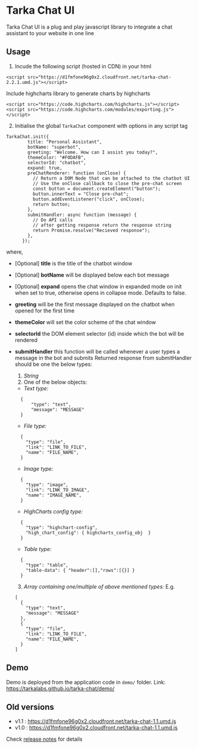 # Tarka Chat UI

Tarka Chat UI is a plug and play javascript library to integrate a chat assistant to your website in one line


## Usage

1. Incude the following script (hosted in CDN) in your html

 ```
 <script src="https://d1fmfone96g0x2.cloudfront.net/tarka-chat-2.2.1.umd.js"></script>
 ```
  Include highcharts library to generate charts by highcharts
  ```
  <script src="https://code.highcharts.com/highcharts.js"></script>
  <script src="https://code.highcharts.com/modules/exporting.js"></script>
  ```


2. Initialise the global `TarkaChat` component with options in any script tag

```
TarkaChat.init({
        title: "Personal Assistant",
        botName: "superbot",
        greeting: "Welcome. How can I assist you today?",
        themeColor: "#F0DAFB",
        selectorId: "chatbot",
        expand: true,
        preChatRenderer: function (onClose) {
          // Return a DOM Node that can be attached to the chatbot UI
          // Use the onClose callback to close the pre-chat screen
          const button = document.createElement("button");
          button.innerText = "Close pre-chat";
          button.addEventListener("click", onClose);
          return button;
        },
        submitHandler: async function (message) {
          // Do API calls
          // after getting response return the response string
          return Promise.resolve("Recieved response");
        },
      });
```

where,

- [Optional] **title** is the title of the chatbot window
- [Optional] **botName** will be displayed below each bot message
- [Optional] **expand** opens the chat window in expanded mode on init when set to true, otherwise opens in collapse mode. Defaults to false.
- **greeting** will be the first message displayed on the chatbot when opened for the first time
- **themeColor** will set the color scheme of the chat window
- **selectorId** the DOM element selector (id) inside which the bot will be rendered
- **submitHandler** this function will be called whenever a user types a message in the bot and submits
  Returned response from submitHandler should be one the below types:

  1. _String_
  2. One of the below objects:

  - _Text type:_

  ```
    {
        "type": "text",
        "message": "MESSAGE"
    }
  ```

  - _File type:_

  ```
    {
      "type": "file",
      "link": "LINK_TO_FILE",
      "name": "FILE_NAME",
    }
  ```

  - _Image type:_

  ```
    {
      "type": "image",
      "link": "LINK_TO_IMAGE",
      "name": "IMAGE_NAME",
    }
  ```
  - _HighCharts config type:_
  ```
    {
      "type": "highchart-config", 
      "high_chart_config": { highcharts_config_obj  }
    }
  ```
  - _Table type:_
  ```
    {
      "type": "table", 
      "table-data": { "header":[],"rows":[{}] }
    }
  ```
  3. _Array containing one/multiple of above mentioned types:_
     E.g.

  ```
  [
    {
      "type": "text",
      "message": "MESSAGE"
    },
    {
      "type": "file",
      "link": "LINK_TO_FILE",
      "name": "FILE_NAME",
    }
  ]
  ```

## Demo

Demo is deployed from the application code in `demo/` folder.
Link: https://tarkalabs.github.io/tarka-chat/demo/

## Old versions

* v1.1 : https://d1fmfone96g0x2.cloudfront.net/tarka-chat-1.1.umd.js
* v1.0 : https://d1fmfone96g0x2.cloudfront.net/tarka-chat-1.1.umd.js

Check [release notes](RELEASE.md) for details
